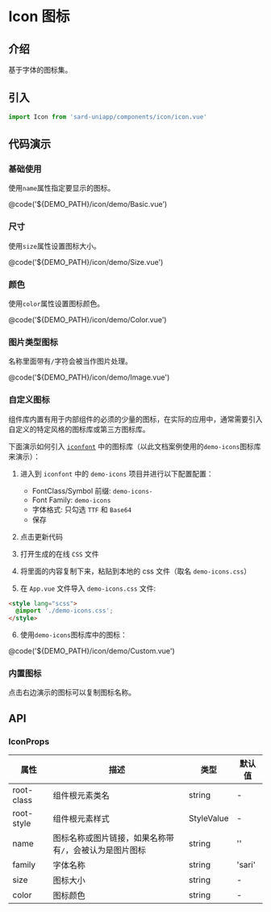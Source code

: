 # Icon 图标

## 介绍

基于字体的图标集。

## 引入

```ts
import Icon from 'sard-uniapp/components/icon/icon.vue'
```

## 代码演示

### 基础使用

使用`name`属性指定要显示的图标。

@code('${DEMO_PATH}/icon/demo/Basic.vue')

### 尺寸

使用`size`属性设置图标大小。

@code('${DEMO_PATH}/icon/demo/Size.vue')

### 颜色

使用`color`属性设置图标颜色。

@code('${DEMO_PATH}/icon/demo/Color.vue')

### 图片类型图标

名称里面带有`/`字符会被当作图片处理。

@code('${DEMO_PATH}/icon/demo/Image.vue')

### 自定义图标

组件库内置有用于内部组件的必须的少量的图标，在实际的应用中，通常需要引入自定义的特定风格的图标库或第三方图标库。

下面演示如何引入 <a href="https://www.iconfont.cn/" target="_blank">`iconfont`</a> 中的图标库（以此文档案例使用的`demo-icons`图标库来演示）：

1. 进入到 `iconfont` 中的 `demo-icons` 项目并进行以下配置配置：

   - FontClass/Symbol 前缀: `demo-icons-`
   - Font Family: `demo-icons`
   - 字体格式: 只勾选 `TTF` 和 `Base64`
   - 保存

2. 点击更新代码
3. 打开生成的在线 `CSS` 文件
4. 将里面的内容复制下来，粘贴到本地的 css 文件（取名 `demo-icons.css`）
5. 在 `App.vue` 文件导入 `demo-icons.css` 文件:

```html
<style lang="scss">
  @import './demo-icons.css';
</style>
```

6.  使用`demo-icons`图标库中的图标：

@code('${DEMO_PATH}/icon/demo/Custom.vue')

### 内置图标

点击右边演示的图标可以复制图标名称。

## API

### IconProps

| 属性       | 描述                                                    | 类型       | 默认值 |
| ---------- | ------------------------------------------------------- | ---------- | ------ |
| root-class | 组件根元素类名                                          | string     | -      |
| root-style | 组件根元素样式                                          | StyleValue | -      |
| name       | 图标名称或图片链接，如果名称带有`/`，会被认为是图片图标 | string     | ''     |
| family     | 字体名称                                                | string     | 'sari' |
| size       | 图标大小                                                | string     | -      |
| color      | 图标颜色                                                | string     | -      |
